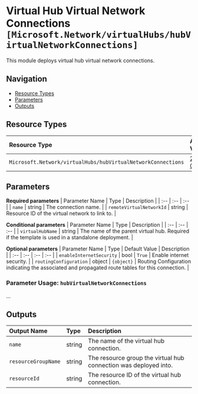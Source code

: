 # Virtual Hub Virtual Network Connections `[Microsoft.Network/virtualHubs/hubVirtualNetworkConnections]`

This module deploys virtual hub virtual network connections.

## Navigation

- [Resource Types](#Resource-Types)
- [Parameters](#Parameters)
- [Outputs](#Outputs)

## Resource Types

| Resource Type | API Version |
| :-- | :-- |
| `Microsoft.Network/virtualHubs/hubVirtualNetworkConnections` | [2021-08-01](https://docs.microsoft.com/en-us/azure/templates/Microsoft.Network/2021-08-01/virtualHubs/hubVirtualNetworkConnections) |

## Parameters

**Required parameters**
| Parameter Name | Type | Description |
| :-- | :-- | :-- |
| `name` | string | The connection name. |
| `remoteVirtualNetworkId` | string | Resource ID of the virtual network to link to. |

**Conditional parameters**
| Parameter Name | Type | Description |
| :-- | :-- | :-- |
| `virtualHubName` | string | The name of the parent virtual hub. Required if the template is used in a standalone deployment. |

**Optional parameters**
| Parameter Name | Type | Default Value | Description |
| :-- | :-- | :-- | :-- |
| `enableInternetSecurity` | bool | `True` | Enable internet security. |
| `routingConfiguration` | object | `{object}` | Routing Configuration indicating the associated and propagated route tables for this connection. |


### Parameter Usage: `hubVirtualNetworkConnections`

...

## Outputs

| Output Name | Type | Description |
| :-- | :-- | :-- |
| `name` | string | The name of the virtual hub connection. |
| `resourceGroupName` | string | The resource group the virtual hub connection was deployed into. |
| `resourceId` | string | The resource ID of the virtual hub connection. |